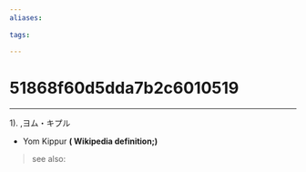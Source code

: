 ```yaml
---
aliases:
    
tags:
    
---
```


# 51868f60d5dda7b2c6010519
---
1).
,ヨム・キプル

- Yom Kippur
**( Wikipedia definition;)**
> see also: 
            